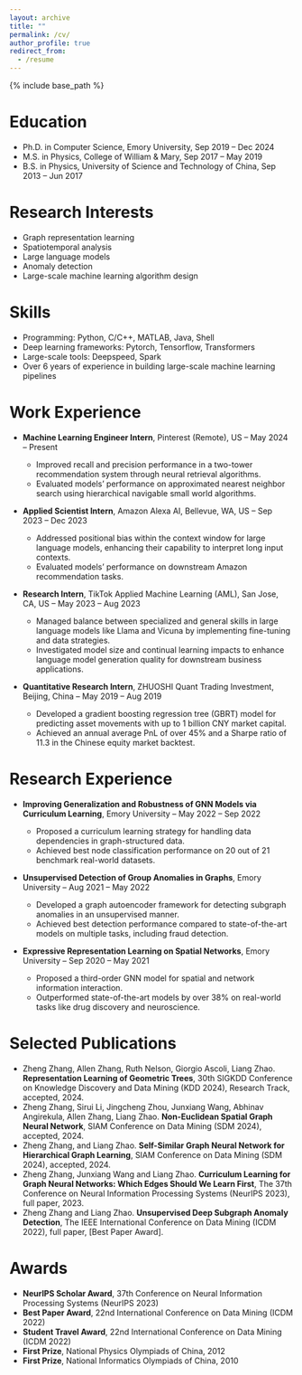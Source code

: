 ```yaml
---
layout: archive
title: ""
permalink: /cv/
author_profile: true
redirect_from:
  - /resume
---
```


{% include base_path %}

Education
======
* Ph.D. in Computer Science, Emory University, Sep 2019 – Dec 2024 
* M.S. in Physics, College of William & Mary, Sep 2017 – May 2019
* B.S. in Physics, University of Science and Technology of China, Sep 2013 – Jun 2017

Research Interests
======
* Graph representation learning
* Spatiotemporal analysis
* Large language models
* Anomaly detection
* Large-scale machine learning algorithm design

Skills
======
* Programming: Python, C/C++, MATLAB, Java, Shell
* Deep learning frameworks: Pytorch, Tensorflow, Transformers
* Large-scale tools: Deepspeed, Spark
* Over 6 years of experience in building large-scale machine learning pipelines

Work Experience
======
* **Machine Learning Engineer Intern**, Pinterest (Remote), US – May 2024 – Present  
  * Improved recall and precision performance in a two-tower recommendation system through neural retrieval algorithms.
  * Evaluated models’ performance on approximated nearest neighbor search using hierarchical navigable small world algorithms.

* **Applied Scientist Intern**, Amazon Alexa AI, Bellevue, WA, US – Sep 2023 – Dec 2023  
  * Addressed positional bias within the context window for large language models, enhancing their capability to interpret long input contexts.
  * Evaluated models’ performance on downstream Amazon recommendation tasks.

* **Research Intern**, TikTok Applied Machine Learning (AML), San Jose, CA, US – May 2023 – Aug 2023  
  * Managed balance between specialized and general skills in large language models like Llama and Vicuna by implementing fine-tuning and data strategies.
  * Investigated model size and continual learning impacts to enhance language model generation quality for downstream business applications.

* **Quantitative Research Intern**, ZHUOSHI Quant Trading Investment, Beijing, China – May 2019 – Aug 2019  
  * Developed a gradient boosting regression tree (GBRT) model for predicting asset movements with up to 1 billion CNY market capital.
  * Achieved an annual average PnL of over 45% and a Sharpe ratio of 11.3 in the Chinese equity market backtest.

Research Experience
======
* **Improving Generalization and Robustness of GNN Models via Curriculum Learning**, Emory University – May 2022 – Sep 2022  
  * Proposed a curriculum learning strategy for handling data dependencies in graph-structured data.
  * Achieved best node classification performance on 20 out of 21 benchmark real-world datasets.

* **Unsupervised Detection of Group Anomalies in Graphs**, Emory University – Aug 2021 – May 2022  
  * Developed a graph autoencoder framework for detecting subgraph anomalies in an unsupervised manner.
  * Achieved best detection performance compared to state-of-the-art models on multiple tasks, including fraud detection.

* **Expressive Representation Learning on Spatial Networks**, Emory University – Sep 2020 – May 2021  
  * Proposed a third-order GNN model for spatial and network information interaction.
  * Outperformed state-of-the-art models by over 38% on real-world tasks like drug discovery and neuroscience.

Selected Publications
======
* Zheng Zhang, Allen Zhang, Ruth Nelson, Giorgio Ascoli, Liang Zhao. **Representation Learning of Geometric Trees**, 30th SIGKDD Conference on Knowledge Discovery and Data Mining (KDD 2024), Research Track, accepted, 2024.
* Zheng Zhang, Sirui Li, Jingcheng Zhou, Junxiang Wang, Abhinav Angirekula, Allen Zhang, Liang Zhao. **Non-Euclidean Spatial Graph Neural Network**, SIAM Conference on Data Mining (SDM 2024), accepted, 2024.
* Zheng Zhang, and Liang Zhao. **Self-Similar Graph Neural Network for Hierarchical Graph Learning**, SIAM Conference on Data Mining (SDM 2024), accepted, 2024.
* Zheng Zhang, Junxiang Wang and Liang Zhao. **Curriculum Learning for Graph Neural Networks: Which Edges Should We Learn First**, The 37th Conference on Neural Information Processing Systems (NeurIPS 2023), full paper, 2023.
* Zheng Zhang and Liang Zhao. **Unsupervised Deep Subgraph Anomaly Detection**, The IEEE International Conference on Data Mining (ICDM 2022), full paper, [Best Paper Award].

Awards
======
* **NeurIPS Scholar Award**, 37th Conference on Neural Information Processing Systems (NeurIPS 2023)
* **Best Paper Award**, 22nd International Conference on Data Mining (ICDM 2022)
* **Student Travel Award**, 22nd International Conference on Data Mining (ICDM 2022)
* **First Prize**, National Physics Olympiads of China, 2012
* **First Prize**, National Informatics Olympiads of China, 2010

